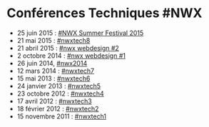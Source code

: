 # Conférences Techniques #NWX

- 25 juin 2015 : [#NWX Summer Festival 2015](150625-nwx2015.md)
 - 21 mai 2015 : [#nwxtech8](150521-nwxtech8.md)
 - 21 abril 2015 : [#nwx webdesign #2](150421-nwxwd2.md)
 - 2 octobre 2014 : [#nwx webdesign #1](141002-nwxwd1.md)
 - 26 juin 2014, [#nwx2014](140626-nwx2014.md)
 - 12 mars 2014 : [#nwxtech7](140312-nwxtech7.md)
 - 15 mai 2013 : [#nwxtech6](130515-nwxtech6.md)
 - 24 janvier 2013 : [#nwxtech5](130124-nwxtech5.md)
 - 23 octobre 2012 : [#nwxtech4](121023-nwxtech4.md)
 - 17 avril 2012 : [#nwxtech3](120417-nwxtech3.md)
 - 18 février 2012 : [#nwxtech2](120218-nwxtech2.md)
 - 15 novembre 2011 : [#nwxtech1](111115-nwxtech1.md)

